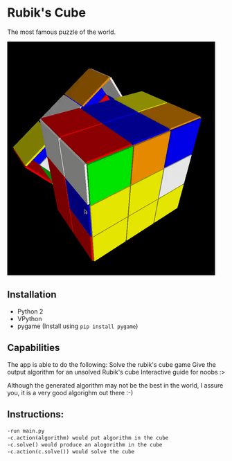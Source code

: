 # Rubik's Cube
The most famous puzzle of the world.

![Animated GIF](/animation.gif)

## Installation
* Python 2
* VPython
* pygame (Install using `pip install pygame`)

## Capabilities
The app is able to do the following:
	Solve the rubik's cube game
	Give the output algorithm for an unsolved Rubik's cube
	Interactive guide for noobs :>

Although the generated algorithm may not be the best in the world, I assure you, it is a very good algorighm out there :-)

## Instructions:
	-run main.py
	-c.action(algorithm) would put algorithm in the cube
	-c.solve() would produce an alogorithm in the cube
	-c.action(c.solve()) would solve the cube
